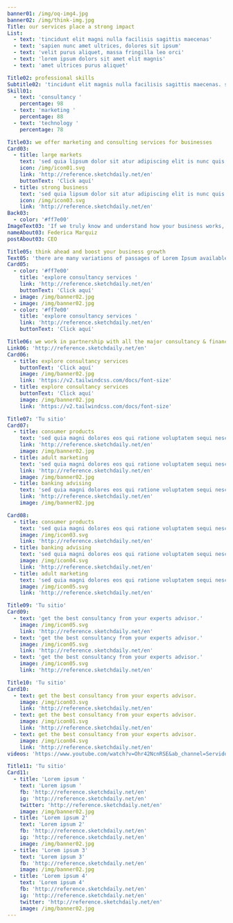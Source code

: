 ```yaml
---
banner01: /img/oq-img4.jpg
banner02: /img/think-img.jpg
Title: our services place a strong impact
List:
  - text: 'tincidunt elit magni nulla facilisis sagittis maecenas'
  - text: 'sapien nunc amet ultrices, dolores sit ipsum'
  - text: 'velit purus aliquet, massa fringilla leo orci'
  - text: 'lorem ipsum dolors sit amet elit magnis'
  - text: 'amet ultrices purus aliquet'

Title02: professional skills
Subtitle02: 'tincidunt elit magnis nulla facilisis sagittis maecenas. sapien nunc amet ultrices dolores sit ipsum.'
Skill01:
  - text: 'consultancy '
    percentage: 98
  - text: 'marketing '
    percentage: 88
  - text: 'technology '
    percentage: 78

Title03: we offer marketing and consulting services for businesses
Card03:
  - title: large markets
    text: 'sed quia lipsum dolor sit atur adipiscing elit is nunc quis tellus sed ligula porta ultricies quis nec nec magna neulla. '
    icon: /img/icon01.svg
    link: 'http://reference.sketchdaily.net/en'
    buttonText: 'Click aquí'
  - title: strong business
    text: 'sed quia lipsum dolor sit atur adipiscing elit is nunc quis tellus sed ligula porta ultricies quis nec nec magna neulla. '
    icon: /img/icon03.svg
    link: 'http://reference.sketchdaily.net/en'
Back03:
  - color: '#ff7e00'
ImageText03: 'If we truly know and understand how your business works, we will be able to deliver the right creative solutions that will make a big difference. Because in the end our ideas only matter.'
nameAbout03: Federica Marquiz
postAbout03: CEO

Title05: think ahead and boost your business growth
Text05: 'there are many variations of passages of Lorem Ipsum available, but the majority have suffered alteration in some form, by injected humour, or randomised there are many variations of passages of Lorem Ipsum available, but the majority have suffered alteration in some form, by injected humour, or randomised'
Card05:
  - color: '#ff7e00'
    title: 'explore consultancy services '
    link: 'http://reference.sketchdaily.net/en'
    buttonText: 'Click aquí'
  - image: /img/banner02.jpg
  - image: /img/banner02.jpg
  - color: '#ff7e00'
    title: 'explore consultancy services '
    link: 'http://reference.sketchdaily.net/en'
    buttonText: 'Click aquí'

Title06: we work in partnership with all the major consultancy & finance experts
Link06: 'http://reference.sketchdaily.net/en'
Card06:
  - title: explore consultancy services
    buttonText: 'Click aquí'
    image: /img/banner02.jpg
    link: 'https://v2.tailwindcss.com/docs/font-size'
  - title: explore consultancy services
    buttonText: 'Click aquí'
    image: /img/banner02.jpg
    link: 'https://v2.tailwindcss.com/docs/font-size'

Title07: 'Tu sitio'
Card07:
  - title: consumer products
    text: 'sed quia magni dolores eos qui ratione voluptatem sequi nesciunt eque porro'
    link: 'http://reference.sketchdaily.net/en'
    image: /img/banner02.jpg
  - title: adult marketing
    text: 'sed quia magni dolores eos qui ratione voluptatem sequi nesciunt eque porro'
    link: 'http://reference.sketchdaily.net/en'
    image: /img/banner02.jpg
  - title: banking advising
    text: 'sed quia magni dolores eos qui ratione voluptatem sequi nesciunt eque porro'
    link: 'http://reference.sketchdaily.net/en'
    image: /img/banner02.jpg

Card08:
  - title: consumer products
    text: 'sed quia magni dolores eos qui ratione voluptatem sequi nesciunt eque porro'
    image: /img/icon03.svg
    link: 'http://reference.sketchdaily.net/en'
  - title: banking advising
    text: 'sed quia magni dolores eos qui ratione voluptatem sequi nesciunt eque porro'
    image: /img/icon04.svg
    link: 'http://reference.sketchdaily.net/en'
  - title: adult marketing
    text: 'sed quia magni dolores eos qui ratione voluptatem sequi nesciunt eque porro'
    image: /img/icon05.svg
    link: 'http://reference.sketchdaily.net/en'

Title09: 'Tu sitio'
Card09:
  - text: 'get the best consultancy from your experts advisor.'
    image: /img/icon05.svg
    link: 'http://reference.sketchdaily.net/en'
  - text: 'get the best consultancy from your experts advisor.'
    image: /img/icon05.svg
    link: 'http://reference.sketchdaily.net/en'
  - text: 'get the best consultancy from your experts advisor.'
    image: /img/icon05.svg
    link: 'http://reference.sketchdaily.net/en'

Title10: 'Tu sitio'
Card10:
  - text: get the best consultancy from your experts advisor.
    image: /img/icon03.svg
    link: 'http://reference.sketchdaily.net/en'
  - text: get the best consultancy from your experts advisor.
    image: /img/icon01.svg
    link: 'http://reference.sketchdaily.net/en'
  - text: get the best consultancy from your experts advisor.
    image: /img/icon04.svg
    link: 'http://reference.sketchdaily.net/en'
videos: 'https://www.youtube.com/watch?v=Ohr42NcnRSE&ab_channel=ServidoresSeguros'

Title11: 'Tu sitio'
Card11:
  - title: 'Lorem ipsum '
    text: 'Lorem ipsum '
    fb: 'http://reference.sketchdaily.net/en'
    ig: 'http://reference.sketchdaily.net/en'
    twitter: 'http://reference.sketchdaily.net/en'
    image: /img/banner02.jpg
  - title: 'Lorem ipsum 2'
    text: 'Lorem ipsum 2'
    fb: 'http://reference.sketchdaily.net/en'
    ig: 'http://reference.sketchdaily.net/en'
    image: /img/banner02.jpg
  - title: 'Lorem ipsum 3'
    text: 'Lorem ipsum 3'
    fb: 'http://reference.sketchdaily.net/en'
    image: /img/banner02.jpg
  - title: 'Lorem ipsum 4'
    text: 'Lorem ipsum 4'
    fb: 'http://reference.sketchdaily.net/en'
    ig: 'http://reference.sketchdaily.net/en'
    twitter: 'http://reference.sketchdaily.net/en'
    image: /img/banner02.jpg
---
```

​
<!-- Define tus componentes aquí-->
<div>

<service-01 :image="banner01" :title="Title" :lists="List"></service-01>
<service-02 :title="Title02" :subtitle="Subtitle02" :skills="Skill01" :image="banner01"></service-02>
<service-03 :title="Title03" :cards="Card03" :backgrounds="Back03" :image-text="ImageText03" :image="banner01" :name="nameAbout03" :post="postAbout03"></service-03>
<service-05 :title="Title05" :text="Text05" :cards="Card05" :image="banner02"></service-05>
​<service-06 :title="Title06" :link="Link06" :cards="Card06"></service-06>
<service-07 :title="Title07" :cards="Card07"></service-07>
<service-08 :cards="Card08"></service-08>
<service-09 :title="Title09" :cards="Card09"></service-09>
<service-10 :title="Title10" :cards="Card10" :image="banner01" :video="videos"></service-10>
<service-11 :title="Title11" :cards="Card11"></service-11>
</div>